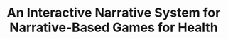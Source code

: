 ---
name: "An Interactive Narrative System For Narrative Based"
title: "An Interactive Narrative System for Narrative-Based Games for Health"
journal: "journal name" 
project: null
event: "Seventh workshop on Intelligent Narrative Technologies (int7)"
authors:
- name: "Yin, L."
- name: "Bickmore, T."
- name: "Montfort, N."
year: 2014
resources:
- name: "yin int7"
  src: "yin.int7.pdf"
external_url: null
draft: false 
headless: true
---